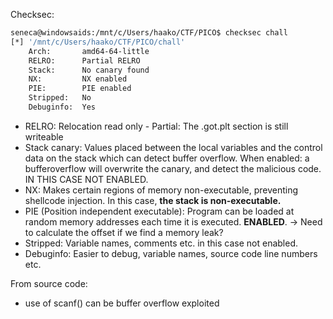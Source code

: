 
Checksec: 
``` bash
seneca@windowsaids:/mnt/c/Users/haako/CTF/PICO$ checksec chall
[*] '/mnt/c/Users/haako/CTF/PICO/chall'
    Arch:       amd64-64-little
    RELRO:      Partial RELRO
    Stack:      No canary found
    NX:         NX enabled
    PIE:        PIE enabled
    Stripped:   No
    Debuginfo:  Yes
```

- RELRO: Relocation read only - Partial: The .got.plt section is still writeable 
- Stack canary: Values placed between the local variables and the control data on the stack which can detect buffer overflow. When enabled: a bufferoverflow will overwrite the canary, and detect the malicious code. IN THIS CASE NOT ENABLED. 
- NX: Makes certain regions of memory non-executable, preventing shellcode injection. In this case, **the stack is non-executable.**
- PIE (Position independent executable): Program can be loaded at random memory addresses each time it is executed. **ENABLED**. -> Need to calculate the offset if we find a memory leak? 
- Stripped: Variable names, comments etc. in this case not enabled. 
- Debuginfo: Easier to debug, variable names, source code line numbers etc. 



From source code:
- use of scanf() can be buffer overflow exploited 